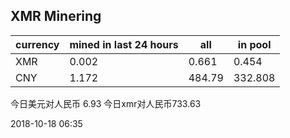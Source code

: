 ## XMR Minering

|currency|mined in last 24 hours|all|in pool|
|---|---|---|---|
|XMR|0.002|0.661|0.454|
|CNY|1.172|484.79|332.808|

今日美元对人民币 6.93	今日xmr对人民币733.63


2018-10-18 06:35